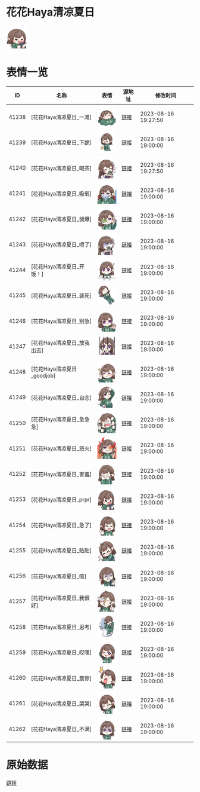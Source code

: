 # 花花Haya清凉夏日

<img src="./cover.png" height="60" alt="cover" />

# 表情一览

|ID|名称|表情|源地址|修改时间|
|----|----|----|----|----|
|41238|[花花Haya清凉夏日_一滩]|<img src="./pic/041238_%5B花花Haya清凉夏日_一滩%5D.png" height="60" alt="一滩"/>|[链接](https://i0.hdslb.com/bfs/garb/6237bea5def7ba1d8086bade74e551c9f6e9d16a.png)|2023-08-16 19:27:50|
|41239|[花花Haya清凉夏日_下跪]|<img src="./pic/041239_%5B花花Haya清凉夏日_下跪%5D.png" height="60" alt="下跪"/>|[链接](https://i0.hdslb.com/bfs/garb/87b369221a5bcfbcfe80309acb041ebff19b68b7.png)|2023-08-16 19:00:00|
|41240|[花花Haya清凉夏日_喝茶]|<img src="./pic/041240_%5B花花Haya清凉夏日_喝茶%5D.png" height="60" alt="喝茶"/>|[链接](https://i0.hdslb.com/bfs/garb/ad11e7b3d5455ad6fd6f9d3439b3d4ec900834e4.png)|2023-08-16 19:27:50|
|41241|[花花Haya清凉夏日_吸氧]|<img src="./pic/041241_%5B花花Haya清凉夏日_吸氧%5D.png" height="60" alt="吸氧"/>|[链接](https://i0.hdslb.com/bfs/garb/335e01287eb7dc3fe740b4fcef5177f1b00a6e3a.png)|2023-08-16 19:00:00|
|41242|[花花Haya清凉夏日_弱爆]|<img src="./pic/041242_%5B花花Haya清凉夏日_弱爆%5D.png" height="60" alt="弱爆"/>|[链接](https://i0.hdslb.com/bfs/garb/74c5a5143da3f49c2a72971e49a37b5cd74136ed.png)|2023-08-16 19:00:00|
|41243|[花花Haya清凉夏日_喷了]|<img src="./pic/041243_%5B花花Haya清凉夏日_喷了%5D.png" height="60" alt="喷了"/>|[链接](https://i0.hdslb.com/bfs/garb/d23247bf1af976ca0da2f226bb502d9de153d2cb.png)|2023-08-16 19:00:00|
|41244|[花花Haya清凉夏日_开饭！]|<img src="./pic/041244_%5B花花Haya清凉夏日_开饭！%5D.png" height="60" alt="开饭！"/>|[链接](https://i0.hdslb.com/bfs/garb/e78020596d80eec197c1ff5b50c2f94e39661eff.png)|2023-08-16 19:00:00|
|41245|[花花Haya清凉夏日_装死]|<img src="./pic/041245_%5B花花Haya清凉夏日_装死%5D.png" height="60" alt="装死"/>|[链接](https://i0.hdslb.com/bfs/garb/47fda7ef0d80d806c065fcec272bf749e18651d2.png)|2023-08-16 19:00:00|
|41246|[花花Haya清凉夏日_别急]|<img src="./pic/041246_%5B花花Haya清凉夏日_别急%5D.png" height="60" alt="别急"/>|[链接](https://i0.hdslb.com/bfs/garb/d8590adf5e994609877c5c9c1503b23e08c9a77a.png)|2023-08-16 19:00:00|
|41247|[花花Haya清凉夏日_放我出去]|<img src="./pic/041247_%5B花花Haya清凉夏日_放我出去%5D.png" height="60" alt="放我出去"/>|[链接](https://i0.hdslb.com/bfs/garb/dad1d6340d9658e8571559de2e7c66bc1744a73f.png)|2023-08-16 19:00:00|
|41248|[花花Haya清凉夏日_goodjob]|<img src="./pic/041248_%5B花花Haya清凉夏日_goodjob%5D.png" height="60" alt="goodjob"/>|[链接](https://i0.hdslb.com/bfs/garb/138b7145212f8add3e7caa22e474a41f95baad9e.png)|2023-08-16 19:00:00|
|41249|[花花Haya清凉夏日_自恋]|<img src="./pic/041249_%5B花花Haya清凉夏日_自恋%5D.png" height="60" alt="自恋"/>|[链接](https://i0.hdslb.com/bfs/garb/09672d0c26b1f6058777fc6d9ebcbd74308f357e.png)|2023-08-16 19:00:00|
|41250|[花花Haya清凉夏日_急急急]|<img src="./pic/041250_%5B花花Haya清凉夏日_急急急%5D.png" height="60" alt="急急急"/>|[链接](https://i0.hdslb.com/bfs/garb/bade09817908e78b2f4c03ab95f5a712017beb15.png)|2023-08-16 19:00:00|
|41251|[花花Haya清凉夏日_怒火]|<img src="./pic/041251_%5B花花Haya清凉夏日_怒火%5D.png" height="60" alt="怒火"/>|[链接](https://i0.hdslb.com/bfs/garb/7f19067dab1e138a00cb6f28349f72e291dfff03.png)|2023-08-16 19:00:00|
|41252|[花花Haya清凉夏日_害羞]|<img src="./pic/041252_%5B花花Haya清凉夏日_害羞%5D.png" height="60" alt="害羞"/>|[链接](https://i0.hdslb.com/bfs/garb/1a23c3a9bf776928327a54dc2f5ceac95cc3111c.png)|2023-08-16 19:00:00|
|41253|[花花Haya清凉夏日_prpr]|<img src="./pic/041253_%5B花花Haya清凉夏日_prpr%5D.png" height="60" alt="prpr"/>|[链接](https://i0.hdslb.com/bfs/garb/2f371cbf5b961527bb3a19c4fcc12c175e920640.png)|2023-08-16 19:00:00|
|41254|[花花Haya清凉夏日_急了]|<img src="./pic/041254_%5B花花Haya清凉夏日_急了%5D.png" height="60" alt="急了"/>|[链接](https://i0.hdslb.com/bfs/garb/3382e3a9b0b6edef3606ae4b021b74b7cff4c5c2.png)|2023-08-16 19:00:00|
|41255|[花花Haya清凉夏日_贴贴]|<img src="./pic/041255_%5B花花Haya清凉夏日_贴贴%5D.png" height="60" alt="贴贴"/>|[链接](https://i0.hdslb.com/bfs/garb/9f03e8271443b6e9821a6088fd8ea029723741a9.png)|2023-08-16 19:00:00|
|41256|[花花Haya清凉夏日_噫]|<img src="./pic/041256_%5B花花Haya清凉夏日_噫%5D.png" height="60" alt="噫"/>|[链接](https://i0.hdslb.com/bfs/garb/dce63028ba871b0b64ad745880091d3941c492ab.png)|2023-08-16 19:00:00|
|41257|[花花Haya清凉夏日_我很好]|<img src="./pic/041257_%5B花花Haya清凉夏日_我很好%5D.png" height="60" alt="我很好"/>|[链接](https://i0.hdslb.com/bfs/garb/84139109fcc1ba6eda77a21475c15cbc70af2ce1.png)|2023-08-16 19:00:00|
|41258|[花花Haya清凉夏日_思考]|<img src="./pic/041258_%5B花花Haya清凉夏日_思考%5D.png" height="60" alt="思考"/>|[链接](https://i0.hdslb.com/bfs/garb/64f0337362586a23b8c554093e87da75b9424f69.png)|2023-08-16 19:00:00|
|41259|[花花Haya清凉夏日_哎嘿]|<img src="./pic/041259_%5B花花Haya清凉夏日_哎嘿%5D.png" height="60" alt="哎嘿"/>|[链接](https://i0.hdslb.com/bfs/garb/cde7e8900d04710877e1ac0fa63a5dbe8daf53e8.png)|2023-08-16 19:00:00|
|41260|[花花Haya清凉夏日_震惊]|<img src="./pic/041260_%5B花花Haya清凉夏日_震惊%5D.png" height="60" alt="震惊"/>|[链接](https://i0.hdslb.com/bfs/garb/fb3e89a98e2e6d1299b5d503e94c8472b8aaf755.png)|2023-08-16 19:00:00|
|41261|[花花Haya清凉夏日_哭哭]|<img src="./pic/041261_%5B花花Haya清凉夏日_哭哭%5D.png" height="60" alt="哭哭"/>|[链接](https://i0.hdslb.com/bfs/garb/f2e4eab16c11688f82b84925414754753fec6e11.png)|2023-08-16 19:00:00|
|41262|[花花Haya清凉夏日_不满]|<img src="./pic/041262_%5B花花Haya清凉夏日_不满%5D.png" height="60" alt="不满"/>|[链接](https://i0.hdslb.com/bfs/garb/9c952f7f1e4bfd172b39fd1dd5a734ceb0cff531.png)|2023-08-16 19:00:00|

# 原始数据

[跳转](./raw.json)

